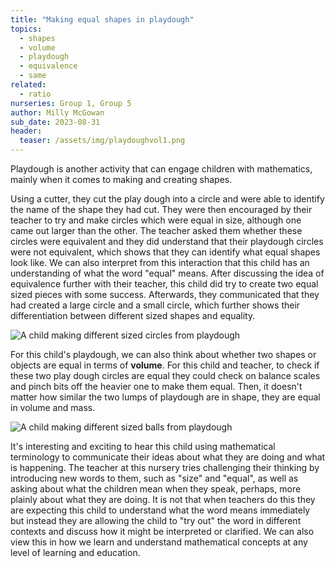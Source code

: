 ```yaml
---
title: "Making equal shapes in playdough"
topics: 
  - shapes
  - volume
  - playdough
  - equivalence
  - same
related: 
  - ratio
nurseries: Group 1, Group 5
author: Milly McGowan
sub_date: 2023-08-31
header:
  teaser: /assets/img/playdoughvol1.png
---
```

Playdough is another activity that can engage children with mathematics, mainly when it comes to making and creating shapes.

Using a cutter, they cut the play dough into a circle and were able to identify the name of the shape they had cut. They were then encouraged by their teacher to try and make circles which were equal in size, although one came out larger than the other. The teacher asked them whether these circles were equivalent and they did understand that their playdough circles were not equivalent, which shows that they can identify what equal shapes look like. We can also interpret from this interaction that this child has an understanding of what the word "equal" means. After discussing the idea of equivalence further with their teacher, this child did try to create two equal sized pieces with some success. Afterwards, they communicated that they had created a large circle and a small circle, which further shows their differentiation between different sized shapes and equality.

![A child making different sized circles from playdough]({{site.baseurl}}/assets/img/shape2.png "Playdough circles")

For this child's playdough, we can also think about whether two shapes or objects are equal in terms of **volume**. For this child and teacher, to check if these two play dough circles are equal they could check on balance scales and pinch bits off the heavier one to make them equal. Then, it doesn't matter how similar the two lumps of playdough are in shape, they are equal in volume and mass.

![A child making different sized balls from playdough]({{site.baseurl}}/assets/img/playdoughvol1.png "Playdough balls")

It's interesting and exciting to hear this child using mathematical terminology to communicate their ideas about what they are doing and what is happening. The teacher at this nursery tries challenging their thinking by introducing new words to them, such as "size" and "equal", as well as asking about what the children mean when they speak, perhaps, more plainly about what they are doing. It is not that when teachers do this they are expecting this child to understand what the word means immediately but instead they are allowing the child to "try out" the word in different contexts and discuss how it might be interpreted or clarified. We can also view this in how we learn and understand mathematical concepts at any level of learning and education.



